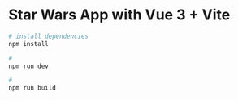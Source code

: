 # Star Wars App with Vue 3 + Vite

```bash
# install dependencies
npm install

#
npm run dev

#
npm run build
```
